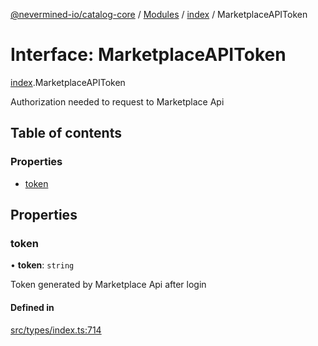 [@nevermined-io/catalog-core](../README.md) / [Modules](../modules.md) / [index](../modules/index.md) / MarketplaceAPIToken

# Interface: MarketplaceAPIToken

[index](../modules/index.md).MarketplaceAPIToken

Authorization needed to request to Marketplace Api

## Table of contents

### Properties

- [token](index.MarketplaceAPIToken.md#token)

## Properties

### token

• **token**: `string`

Token generated by Marketplace Api after login

#### Defined in

[src/types/index.ts:714](https://github.com/nevermined-io/components-catalog/blob/885bfce/lib/src/types/index.ts#L714)
